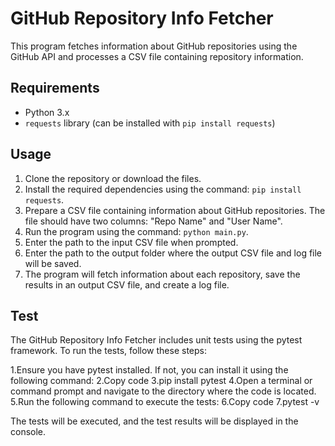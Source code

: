 # GitHub Repository Info Fetcher
This program fetches information about GitHub repositories using the GitHub API and processes a CSV file containing repository information.

## Requirements

- Python 3.x
- `requests` library (can be installed with `pip install requests`)

## Usage

1. Clone the repository or download the files.
2. Install the required dependencies using the command: `pip install requests`.
3. Prepare a CSV file containing information about GitHub repositories. The file should have two columns: "Repo Name" and "User Name".
4. Run the program using the command: `python main.py`.
5. Enter the path to the input CSV file when prompted.
6. Enter the path to the output folder where the output CSV file and log file will be saved.
7. The program will fetch information about each repository, save the results in an output CSV file, and create a log file.

## Test

The GitHub Repository Info Fetcher includes unit tests using the pytest framework. To run the tests, follow these steps:

1.Ensure you have pytest installed. If not, you can install it using the following command:
2.Copy code
3.pip install pytest
4.Open a terminal or command prompt and navigate to the directory where the code is located.
5.Run the following command to execute the tests:
6.Copy code
7.pytest -v

The tests will be executed, and the test results will be displayed in the console.
